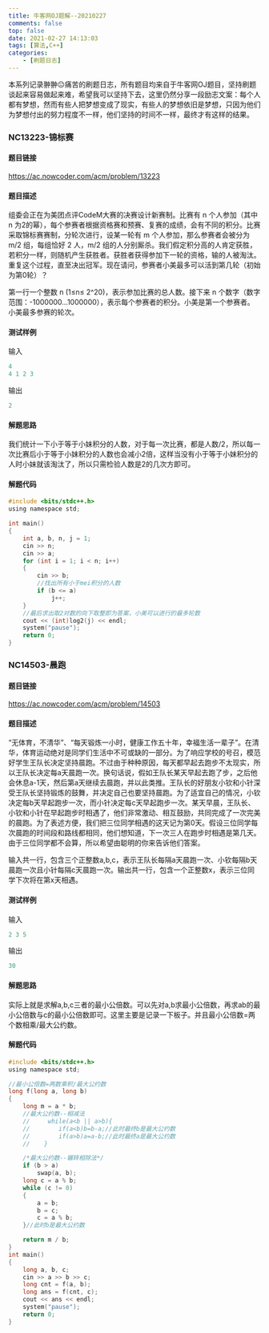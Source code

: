 ```yaml
---
title: 牛客网OJ题解--20210227
comments: false
top: false
date: 2021-02-27 14:13:03
tags: [算法,C++]
categories: 
	- [刷题日志]
---
```


本系列记录翀翀😐痛苦的刷题日志，所有题目均来自于牛客网OJ题目，坚持刷题谈起来容易做起来难，希望我可以坚持下去，这里仍然分享一段励志文案：每个人都有梦想，然而有些人把梦想变成了现实，有些人的梦想依旧是梦想，只因为他们为梦想付出的努力程度不一样，他们坚持的时间不一样，最终才有这样的结果。

<!-- more -->

### NC13223-锦标赛

#### 题目链接

https://ac.nowcoder.com/acm/problem/13223

#### 题目描述

组委会正在为美团点评CodeM大赛的决赛设计新赛制。比赛有 n 个人参加（其中 n 为2的幂），每个参赛者根据资格赛和预赛、复赛的成绩，会有不同的积分。比赛采取锦标赛赛制，分轮次进行，设某一轮有 m 个人参加，那么参赛者会被分为 m/2 组，每组恰好 2 人，m/2 组的人分别厮杀。我们假定积分高的人肯定获胜，若积分一样，则随机产生获胜者。获胜者获得参加下一轮的资格，输的人被淘汰。重复这个过程，直至决出冠军。现在请问，参赛者小美最多可以活到第几轮（初始为第0轮）？

第一行一个整数 n (1≤n≤ 2^20)，表示参加比赛的总人数。接下来 n 个数字（数字范围：-1000000…1000000），表示每个参赛者的积分。小美是第一个参赛者。小美最多参赛的轮次。

#### 测试样例

输入

```c
4
4 1 2 3
```

输出

```c
2
```

#### 解题思路

我们统计一下小于等于小妹积分的人数，对于每一次比赛，都是人数/2，所以每一次比赛后小于等于小妹积分的人数也会减小2倍，这样当没有小于等于小妹积分的人时小妹就该淘汰了，所以只需检验人数是2的几次方即可。

#### 解题代码

```c
#include <bits/stdc++.h>
using namespace std;

int main()
{
    int a, b, n, j = 1;
    cin >> n;
    cin >> a;
    for (int i = 1; i < n; i++)
    {
        cin >> b;
        //找出所有小于mei积分的人数
        if (b <= a)
            j++;
    }
    //最后求出取2对数的向下取整即为答案，小美可以进行的最多轮数
    cout << (int)log2(j) << endl;
    system("pause");
    return 0;
}
```

### NC14503-晨跑

#### 题目链接

https://ac.nowcoder.com/acm/problem/14503

#### 题目描述

“无体育，不清华”、“每天锻炼一小时，健康工作五十年，幸福生活一辈子”。在清华，体育运动绝对是同学们生活中不可或缺的一部分。为了响应学校的号召，模范好学生王队长决定坚持晨跑。不过由于种种原因，每天都早起去跑步不太现实，所以王队长决定每a天晨跑一次。换句话说，假如王队长某天早起去跑了步，之后他会休息a-1天，然后第a天继续去晨跑，并以此类推。王队长的好朋友小钦和小针深受王队长坚持锻炼的鼓舞，并决定自己也要坚持晨跑。为了适宜自己的情况，小钦决定每b天早起跑步一次，而小针决定每c天早起跑步一次。某天早晨，王队长、小钦和小针在早起跑步时相遇了，他们非常激动、相互鼓励，共同完成了一次完美的晨跑。为了表述方便，我们把三位同学相遇的这天记为第0天。假设三位同学每次晨跑的时间段和路线都相同，他们想知道，下一次三人在跑步时相遇是第几天。由于三位同学都不会算，所以希望由聪明的你来告诉他们答案。

输入共一行，包含三个正整数a,b,c，表示王队长每隔a天晨跑一次、小钦每隔b天晨跑一次且小针每隔c天晨跑一次。输出共一行，包含一个正整数x，表示三位同学下次将在第x天相遇。

#### 测试样例

输入

```c
2 3 5
```

输出

```c
30
```

#### 解题思路

实际上就是求解a,b,c三者的最小公倍数。可以先对a,b求最小公倍数，再求ab的最小公倍数与c的最小公倍数即可。这里主要是记录一下板子。并且最小公倍数=两个数相乘/最大公约数。

#### 解题代码

```c
#include <bits/stdc++.h>
using namespace std;

//最小公倍数=两数乘积/最大公约数
long f(long a, long b)
{
    long m = a * b;
    //最大公约数--相减法
    //     while(a<b || a>b){
    //        if(a<b)b=b-a;//此时最终b是最大公约数
    //        if(a>b)a=a-b;//此时最终a是最大公约数
    //    }

    /*最大公约数--辗转相除法*/
    if (b > a)
        swap(a, b);
    long c = a % b;
    while (c != 0)
    {
        a = b;
        b = c;
        c = a % b;
    }//此时b是最大公约数

    return m / b;
}
int main()
{
    long a, b, c;
    cin >> a >> b >> c;
    long cnt = f(a, b);
    long ans = f(cnt, c);
    cout << ans << endl;
    system("pause");
    return 0;
}
```

